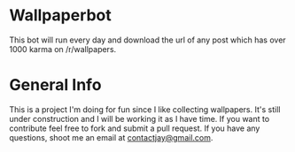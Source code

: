 # Wallpaperbot

This bot will run every day and download the url of any post which has over 1000 karma on /r/wallpapers.

# General Info

This is a project I'm doing for fun since I like collecting wallpapers. It's still under construction and I will be working it as I have time. If you want to contribute feel free to fork and submit a pull request. If you have any questions, shoot me an email at contactjay@gmail.com.
